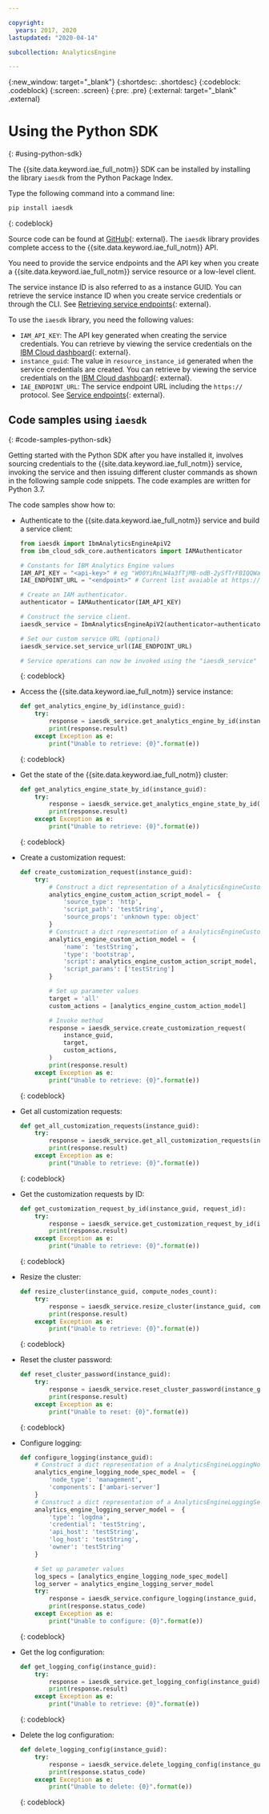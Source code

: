 ```yaml
---

copyright:
  years: 2017, 2020
lastupdated: "2020-04-14"

subcollection: AnalyticsEngine

---
```


<!-- Attribute definitions -->
{:new_window: target="_blank"}
{:shortdesc: .shortdesc}
{:codeblock: .codeblock}
{:screen: .screen}
{:pre: .pre}
{:external: target="_blank" .external}

# Using the Python SDK
{: #using-python-sdk}

The {{site.data.keyword.iae_full_notm}} SDK can be installed by installing the library `iaesdk` from the Python Package Index.

Type the following command into a command line:
```python
pip install iaesdk
```
{: codeblock}

Source code can be found at [GitHub](https://github.com/ibm/ibm-iae-python-sdk/){: external}. The `iaesdk` library provides complete access to the {{site.data.keyword.iae_full_notm}} API.

You need to provide the service endpoints and the API key when you create a {{site.data.keyword.iae_full_notm}} service resource or a low-level client.

The service instance ID is also referred to as a instance GUID. You can retrieve the service instance ID when you create service credentials or through the CLI. See [Retrieving service endpoints](/docs/AnalyticsEngine?topic=AnalyticsEngine-retrieve-endpoints){: external}.

To use the `iaesdk` library, you need the following values:

- `IAM_API_KEY`: The API key generated when creating the service credentials. You can retrieve by viewing the service credentials on the [IBM Cloud dashboard](https://cloud.ibm.com/resources){: external}.
- `instance_guid`: The value in `resource_instance_id` generated when the service credentials are created. You can retrieve by viewing the service credentials on the [IBM Cloud dashboard](https://cloud.ibm.com/resources){: external}.
- `IAE_ENDPOINT_URL`: The service endpoint URL including the `https://` protocol. See [Service endpoints](https://cloud.ibm.com/apidocs/ibm-analytics-engine#service-endpoints){: external}.

## Code samples using `iaesdk`
{: #code-samples-python-sdk}

Getting started with the Python SDK after you have installed it, involves sourcing credentials to the {{site.data.keyword.iae_full_notm}} service, invoking the service and then issuing different cluster commands as shown in the following sample code snippets. The code examples are written for Python 3.7.

The code samples show how to:

- Authenticate to the {{site.data.keyword.iae_full_notm}} service and build a service client:
    ```python
    from iaesdk import IbmAnalyticsEngineApiV2
    from ibm_cloud_sdk_core.authenticators import IAMAuthenticator

    # Constants for IBM Analytics Engine values
    IAM_API_KEY = "<api-key>" # eg "W00YiRnLW4a3fTjMB-odB-2ySfTrFBIQQWanc--P3byk"
    IAE_ENDPOINT_URL = "<endpoint>" # Current list avaiable at https://cloud.ibm.com/apidocs/ibm-analytics-engine#service-endpoints

    # Create an IAM authenticator.
    authenticator = IAMAuthenticator(IAM_API_KEY)

    # Construct the service client.
    iaesdk_service = IbmAnalyticsEngineApiV2(authenticator=authenticator)

    # Set our custom service URL (optional)
    iaesdk_service.set_service_url(IAE_ENDPOINT_URL)

    # Service operations can now be invoked using the "iaesdk_service" variable.
    ```
    {: codeblock}

- Access the {{site.data.keyword.iae_full_notm}} service instance:
    ```python
    def get_analytics_engine_by_id(instance_guid):
        try:
            response = iaesdk_service.get_analytics_engine_by_id(instance_guid)
            print(response.result)
        except Exception as e:
            print("Unable to retrieve: {0}".format(e))
    ```
    {: codeblock}

- Get the state of the {{site.data.keyword.iae_full_notm}} cluster:
    ```python
    def get_analytics_engine_state_by_id(instance_guid):
        try:
            response = iaesdk_service.get_analytics_engine_state_by_id(instance_guid)
            print(response.result)
        except Exception as e:
            print("Unable to retrieve: {0}".format(e))
    ```
    {: codeblock}

- Create a customization request:
    ```python
    def create_customization_request(instance_guid):
        try:
            # Construct a dict representation of a AnalyticsEngineCustomActionScript model
            analytics_engine_custom_action_script_model =  {
                'source_type': 'http',
                'script_path': 'testString',
                'source_props': 'unknown type: object'
            }
            # Construct a dict representation of a AnalyticsEngineCustomAction model
            analytics_engine_custom_action_model =  {
                'name': 'testString',
                'type': 'bootstrap',
                'script': analytics_engine_custom_action_script_model,
                'script_params': ['testString']
            }

            # Set up parameter values
            target = 'all'
            custom_actions = [analytics_engine_custom_action_model]

            # Invoke method
            response = iaesdk_service.create_customization_request(
                instance_guid,
                target,
                custom_actions,
            )
            print(response.result)
        except Exception as e:
            print("Unable to retrieve: {0}".format(e))
    ```
    {: codeblock}

- Get all customization requests:
    ```python
    def get_all_customization_requests(instance_guid):
        try:
            response = iaesdk_service.get_all_customization_requests(instance_guid)
            print(response.result)
        except Exception as e:
            print("Unable to retrieve: {0}".format(e))
    ```
    {: codeblock}

- Get the customization requests by ID:
    ```python
    def get_customization_request_by_id(instance_guid, request_id):
        try:
            response = iaesdk_service.get_customization_request_by_id(instance_guid, request_id)
            print(response.result)
        except Exception as e:
            print("Unable to retrieve: {0}".format(e))
    ```
    {: codeblock}
    
- Resize the cluster:
    ```python
    def resize_cluster(instance_guid, compute_nodes_count):
        try:
            response = iaesdk_service.resize_cluster(instance_guid, compute_nodes_count)
            print(response.result)
        except Exception as e:
            print("Unable to retrieve: {0}".format(e))
    ```
    {: codeblock}

- Reset the cluster password:
    ```python
    def reset_cluster_password(instance_guid):
        try:
            response = iaesdk_service.reset_cluster_password(instance_guid)
            print(response.result)
        except Exception as e:
            print("Unable to reset: {0}".format(e))
    ```
    {: codeblock}

- Configure logging:
    ```python
    def configure_logging(instance_guid):
        # Construct a dict representation of a AnalyticsEngineLoggingNodeSpec model
        analytics_engine_logging_node_spec_model =  {
            'node_type': 'management',
            'components': ['ambari-server']
        }
        # Construct a dict representation of a AnalyticsEngineLoggingServer model
        analytics_engine_logging_server_model =  {
            'type': 'logdna',
            'credential': 'testString',
            'api_host': 'testString',
            'log_host': 'testString',
            'owner': 'testString'
        }

        # Set up parameter values
        log_specs = [analytics_engine_logging_node_spec_model]
        log_server = analytics_engine_logging_server_model
        try:
            response = iaesdk_service.configure_logging(instance_guid, log_specs, log_server)
            print(response.status_code)
        except Exception as e:
            print("Unable to configure: {0}".format(e))
    ```
    {: codeblock}

- Get the log configuration:
    ```python
    def get_logging_config(instance_guid):
        try:
            response = iaesdk_service.get_logging_config(instance_guid)
            print(response.result)
        except Exception as e:
            print("Unable to retrieve: {0}".format(e))
    ```
    {: codeblock}

- Delete the log configuration:
    ```python
    def delete_logging_config(instance_guid):
        try:
            response = iaesdk_service.delete_logging_config(instance_guid)
            print(response.status_code)
        except Exception as e:
            print("Unable to delete: {0}".format(e))
    ```
    {: codeblock} 
<!--
- Update private endpoint allowlist:
    ```python
    def update_private_endpoint_whitelist(instance_guid):
        try:
            response = iaesdk_service.update_private_endpoint_whitelist(instance_guid)
                 instance_guid,
                 ip_ranges,
                 action,
                )print(response.status_code)
        except Exception as e:
            print("Unable to update: {0}".format(e))
    ```
    {: codeblock} -->
